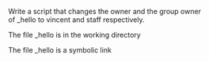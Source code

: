 Write a script that changes the owner and the group owner of _hello to vincent and staff respectively.

The file _hello is in the working directory

The file _hello is a symbolic link


